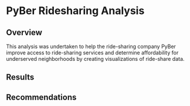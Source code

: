 # PyBer Ridesharing Analysis

## Overview

This analysis was undertaken to help the ride-sharing company PyBer improve access to ride-sharing services and determine affordability for underserved neighborhoods by creating visualizations of ride-share data.

## Results



## Recommendations
